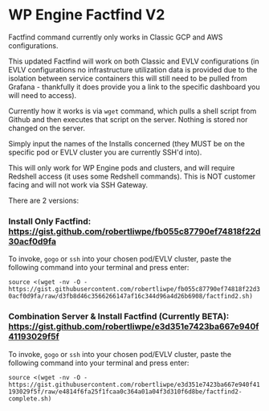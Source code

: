 # WP Engine Factfind V2

Factfind command currently only works in Classic GCP and AWS configurations.

This updated Factfind will work on both Classic and EVLV configurations (in EVLV configurations no infrastructure utilization data is provided due to the isolation between service containers this will still need to be pulled from Grafana - thankfully it does provide you a link to the specific dashboard you will need to access).

Currently how it works is via `wget` command, which pulls a shell script from Github and then executes that script on the server. Nothing is stored nor changed on the server.

Simply input the names of the Installs concerned (they MUST be on the specific pod or EVLV cluster you are currently SSH'd into).

This will only work for WP Engine pods and clusters, and will require Redshell access (it uses some Redshell commands). This is NOT customer facing and will not work via SSH Gateway.

There are 2 versions:

### Install Only Factfind: https://gist.github.com/robertliwpe/fb055c87790ef74818f22d30acf0d9fa

To invoke, `gogo` or `ssh` into your chosen pod/EVLV cluster, paste the following command into your terminal and press enter:

`source <(wget -nv -O - https://gist.githubusercontent.com/robertliwpe/fb055c87790ef74818f22d30acf0d9fa/raw/d3fb8d46c3566266147af16c344d96a4d26b6908/factfind2.sh)`

### Combination Server & Install Factfind (Currently BETA): https://gist.github.com/robertliwpe/e3d351e7423ba667e940f41193029f5f

To invoke, `gogo` or `ssh` into your chosen pod/EVLV cluster, paste the following command into your terminal and press enter:

`source <(wget -nv -O - https://gist.githubusercontent.com/robertliwpe/e3d351e7423ba667e940f41193029f5f/raw/e4814f6fa25f1fcaa0c364a01a04f3d310f6d8be/factfind2-complete.sh)`